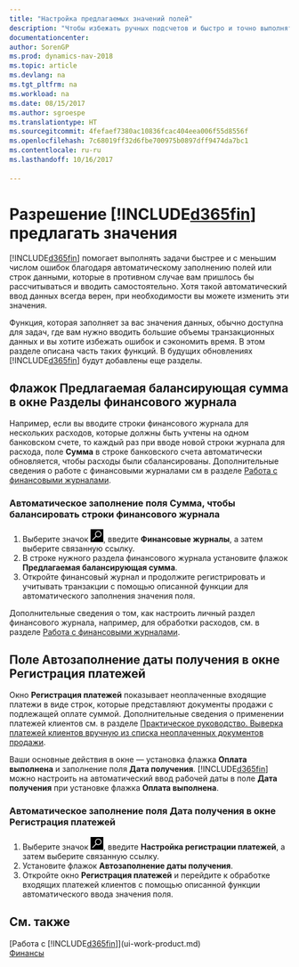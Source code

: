 ```yaml
---
title: "Настройка предлагаемых значений полей"
description: "Чтобы избежать ручных подсчетов и быстро и точно выполнять задачи, вы можете настроить автоматический ввод данных, чтобы программа Dynamics NAV заполняла выбранные поля."
documentationcenter: 
author: SorenGP
ms.prod: dynamics-nav-2018
ms.topic: article
ms.devlang: na
ms.tgt_pltfrm: na
ms.workload: na
ms.date: 08/15/2017
ms.author: sgroespe
ms.translationtype: HT
ms.sourcegitcommit: 4fefaef7380ac10836fcac404eea006f55d8556f
ms.openlocfilehash: 7c68019ff32d6fbe700975b0897dff9474da7bc1
ms.contentlocale: ru-ru
ms.lasthandoff: 10/16/2017

---
```

# <a name="letting-included365finincludesd365finmdmd-suggest-values"></a>Разрешение [!INCLUDE[d365fin](includes/d365fin_md.md)] предлагать значения
[!INCLUDE[d365fin](includes/d365fin_md.md)] помогает выполнять задачи быстрее и с меньшим числом ошибок благодаря автоматическому заполнению полей или строк данными, которые в противном случае вам пришлось бы рассчитываться и вводить самостоятельно. Хотя такой автоматический ввод данных всегда верен, при необходимости вы можете изменить эти значения.

Функция, которая заполняет за вас значения данных, обычно доступна для задач, где вам нужно вводить большие объемы транзакционных данных и вы хотите избежать ошибок и сэкономить время. В этом разделе описана часть таких функций. В будущих обновлениях [!INCLUDE[d365fin](includes/d365fin_md.md)] будут добавлены еще разделы.

## <a name="the-suggest-balancing-amount-check-box-in-the-general-journal-batches-window"></a>Флажок **Предлагаемая балансирующая сумма** в окне **Разделы финансового журнала**
Например, если вы вводите строки финансового журнала для нескольких расходов, которые должны быть учтены на одном банковском счете, то каждый раз при вводе новой строки журнала для расхода, поле **Сумма** в строке банковского счета автоматически обновляется, чтобы расходы были сбалансированы. Дополнительные сведения о работе с финансовыми журналами см в разделе [Работа с финансовыми журналами](ui-work-general-journals.md).

### <a name="to-have-the-amount-field-on-balancing-general-journal-lines-filled-automatically"></a>Автоматическое заполнение поля **Сумма**, чтобы балансировать строки финансового журнала
1. Выберите значок ![Поиск страницы или отчета](media/ui-search/search_small.png "Значок поиска страницы или отчета"), введите **Финансовые журналы**, а затем выберите связанную ссылку.
2. В строке нужного раздела финансового журнала установите флажок **Предлагаемая балансирующая сумма**.
3. Откройте финансовый журнал и продолжите регистрировать и учитывать транзакции с помощью описанной функции для автоматического заполнения значения поля.       

Дополнительные сведения о том, как настроить личный раздел финансового журнала, например, для обработки расходов, см. в разделе [Работа с финансовыми журналами](ui-work-general-journals.md).

## <a name="the-automatically-fill-date-received-field-in-the-payment-registration-window"></a>Поле **Автозаполнение даты получения** в окне **Регистрация платежей**
Окно **Регистрация платежей** показывает неоплаченные входящие платежи в виде строк, которые представляют документы продажи с подлежащей оплате суммой. Дополнительные сведения о применении платежей клиентов см. в разделе [Практическое руководство. Выверка платежей клиентов вручную из списка неоплаченных документов продажи](receivables-how-reconcile-customer-payments-list-unpaid-sales-documents.md).

Ваши основные действия в окне — установка флажка **Оплата выполнена** и заполнение поля **Дата получения**. [!INCLUDE[d365fin](includes/d365fin_md.md)] можно настроить на автоматический ввод рабочей даты в поле **Дата получения** при установке флажка **Оплата выполнена**.

### <a name="to-have-the-date-received-field-in-the-payment-registration-window-filled-automatically"></a>Автоматическое заполнение поля **Дата получения** в окне **Регистрация платежей**
1. Выберите значок ![Поиск страницы или отчета](media/ui-search/search_small.png "Значок поиска страницы или отчета"), введите **Настройка регистрации платежей**, а затем выберите связанную ссылку.
2. Установите флажок **Автозаполнение даты получения**.
3. Откройте окно **Регистрация платежей** и перейдите к обработке входящих платежей клиентов с помощью описанной функции автоматического ввода значения поля.

## <a name="see-also"></a>См. также
[Работа с [!INCLUDE[d365fin](includes/d365fin_md.md)]](ui-work-product.md)  
[Финансы](finance.md)

